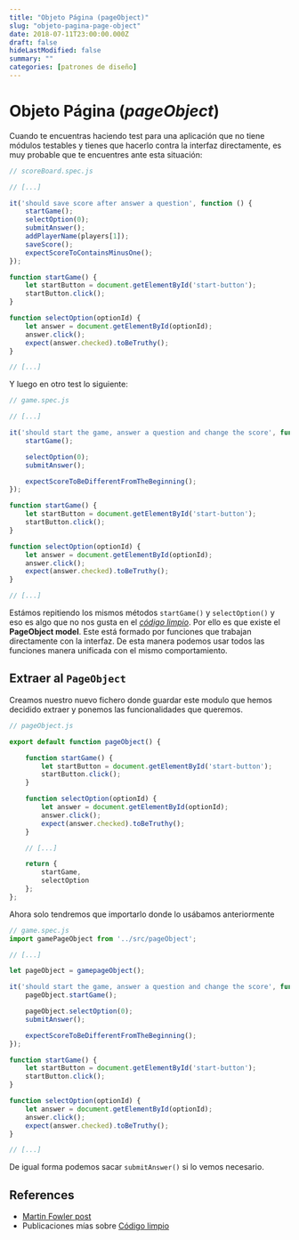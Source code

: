 ```yaml
---
title: "Objeto Página (pageObject)"
slug: "objeto-pagina-page-object"
date: 2018-07-11T23:00:00.000Z
draft: false
hideLastModified: false
summary: ""
categories: [patrones de diseño]
---
```


Objeto Página (*pageObject*)
================================================================================

  Cuando te encuentras haciendo test para una aplicación que no tiene módulos
  testables y tienes que hacerlo contra la interfaz directamente, es muy
  probable que te encuentres ante esta situación:

```javaScript
// scoreBoard.spec.js

// [...]

it('should save score after answer a question', function () {
    startGame();
    selectOption(0);
    submitAnswer();
    addPlayerName(players[1]);
    saveScore();
    expectScoreToContainsMinusOne();
});

function startGame() {
    let startButton = document.getElementById('start-button');
    startButton.click();
}

function selectOption(optionId) {
    let answer = document.getElementById(optionId);
    answer.click();
    expect(answer.checked).toBeTruthy();
}

// [...]
```

  Y luego en otro test lo siguiente:
```javaScript
// game.spec.js

// [...]

it('should start the game, answer a question and change the score', function () {
    startGame();

    selectOption(0);
    submitAnswer();

    expectScoreToBeDifferentFromTheBeginning();
});

function startGame() {
    let startButton = document.getElementById('start-button');
    startButton.click();
}

function selectOption(optionId) {
    let answer = document.getElementById(optionId);
    answer.click();
    expect(answer.checked).toBeTruthy();
}

// [...]
```

  Estámos repitiendo los mismos métodos `startGame()` y `selectOption()` y eso
  es algo que no nos gusta en el [*código limpio*][clean-code]. Por ello es que
  existe el __PageObject model__. Este está formado por funciones que
  trabajan directamente con la interfaz. De esta manera podemos usar todos las
  funciones manera unificada con el mismo comportamiento.

Extraer al `PageObject`
--------------------------------------------------------------------------------

  Creamos nuestro nuevo fichero donde guardar este modulo que hemos decidido
  extraer y ponemos las funcionalidades que queremos.

```javaScript
// pageObject.js

export default function pageObject() {

    function startGame() {
        let startButton = document.getElementById('start-button');
        startButton.click();
    }

    function selectOption(optionId) {
        let answer = document.getElementById(optionId);
        answer.click();
        expect(answer.checked).toBeTruthy();
    }

    // [...]

    return {
        startGame,
        selectOption
    };
};
```

  Ahora solo tendremos que importarlo donde lo usábamos anteriormente

```javaScript
// game.spec.js
import gamePageObject from '../src/pageObject';

// [...]

let pageObject = gamepageObject();

it('should start the game, answer a question and change the score', function () {
    pageObject.startGame();

    pageObject.selectOption(0);
    submitAnswer();

    expectScoreToBeDifferentFromTheBeginning();
});

function startGame() {
    let startButton = document.getElementById('start-button');
    startButton.click();
}

function selectOption(optionId) {
    let answer = document.getElementById(optionId);
    answer.click();
    expect(answer.checked).toBeTruthy();
}

// [...]
```

  De igual forma podemos sacar `submitAnswer()` si lo vemos necesario.

References
--------------------------------------------------------------------------------

* [Martin Fowler post][Martin Fowler post]
* Publicaciones mías sobre [Código limpio][clean-code]

<!-- All links here -->

[Martin Fowler post]: https://martinfowler.com/bliki/PageObject.html
[clean-code]: https://criskrus.wordpress.com/tag/codigo-limpio/

